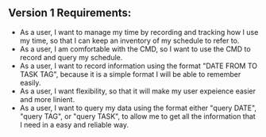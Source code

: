 ## Version 1 Requirements:
* As a user, I want to manage my time by recording and tracking how I use my time, so that I can keep an inventory of my schedule to refer to.
* As a user, I am comfortable with the CMD, so I want to use the CMD to record and query my schedule.
* As a user, I want to record information using the format "DATE FROM TO TASK TAG", because it is a simple format I will be able to remember easily.
* As a user, I want flexibility, so that it will make my user expeience easier and more linient.
* As a user, I want to query my data using the format either "query DATE", "query TAG", or "query TASK", to allow me to get all the information that I need 
in a easy and reliable way.

